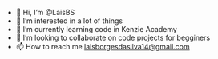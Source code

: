 - 👋 Hi, I’m @LaisBS
- 👀 I’m interested in a lot of things 
- 🌱 I’m currently learning code in Kenzie Academy
- 💞️ I’m looking to collaborate on code projects for begginers
- 📫 How to reach me laisborgesdasilva14@gmail.com

<!---
LaisBS/LaisBS is a ✨ special ✨ repository because its `README.md` (this file) appears on your GitHub profile.
You can click the Preview link to take a look at your changes.
--->
